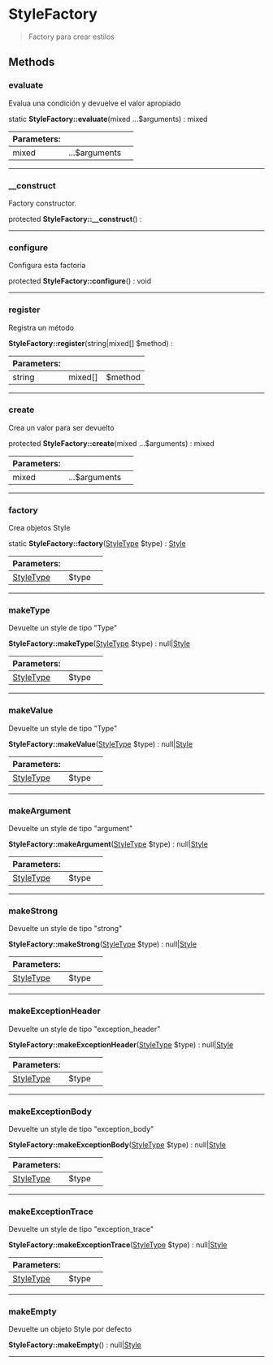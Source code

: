 
                                                                                                                                            
    
# StyleFactory


> Factory para crear estilos
>
> 








## Methods

### evaluate
Evalua una condición y devuelve el valor apropiado


static **StyleFactory::evaluate**(mixed ...$arguments) : mixed


|Parameters: | | |
| --- | --- | --- |
|mixed |...$arguments |  |

---


### __construct
Factory constructor.


protected **StyleFactory::__construct**() : 



---


### configure
Configura esta factoria


protected **StyleFactory::configure**() : void



---


### register
Registra un método


**StyleFactory::register**(string|mixed[] $method) : 


|Parameters: | | |
| --- | --- | --- |
|string|mixed[] |$method |  |

---


### create
Crea un valor para ser devuelto


protected **StyleFactory::create**(mixed ...$arguments) : mixed


|Parameters: | | |
| --- | --- | --- |
|mixed |...$arguments |  |

---


### factory
Crea objetos Style


static **StyleFactory::factory**([StyleType](../../../StyleType.md) $type) : [Style](../../../Style.md)


|Parameters: | | |
| --- | --- | --- |
|[StyleType](../../../StyleType.md) |$type |  |

---


### makeType
Devuelte un style de tipo "Type"


**StyleFactory::makeType**([StyleType](../../../StyleType.md) $type) : null|[Style](../../../Style.md)


|Parameters: | | |
| --- | --- | --- |
|[StyleType](../../../StyleType.md) |$type |  |

---


### makeValue
Devuelte un style de tipo "Type"


**StyleFactory::makeValue**([StyleType](../../../StyleType.md) $type) : null|[Style](../../../Style.md)


|Parameters: | | |
| --- | --- | --- |
|[StyleType](../../../StyleType.md) |$type |  |

---


### makeArgument
Devuelte un style de tipo "argument"


**StyleFactory::makeArgument**([StyleType](../../../StyleType.md) $type) : null|[Style](../../../Style.md)


|Parameters: | | |
| --- | --- | --- |
|[StyleType](../../../StyleType.md) |$type |  |

---


### makeStrong
Devuelte un style de tipo "strong"


**StyleFactory::makeStrong**([StyleType](../../../StyleType.md) $type) : null|[Style](../../../Style.md)


|Parameters: | | |
| --- | --- | --- |
|[StyleType](../../../StyleType.md) |$type |  |

---


### makeExceptionHeader
Devuelte un style de tipo "exception_header"


**StyleFactory::makeExceptionHeader**([StyleType](../../../StyleType.md) $type) : null|[Style](../../../Style.md)


|Parameters: | | |
| --- | --- | --- |
|[StyleType](../../../StyleType.md) |$type |  |

---


### makeExceptionBody
Devuelte un style de tipo "exception_body"


**StyleFactory::makeExceptionBody**([StyleType](../../../StyleType.md) $type) : null|[Style](../../../Style.md)


|Parameters: | | |
| --- | --- | --- |
|[StyleType](../../../StyleType.md) |$type |  |

---


### makeExceptionTrace
Devuelte un style de tipo "exception_trace"


**StyleFactory::makeExceptionTrace**([StyleType](../../../StyleType.md) $type) : null|[Style](../../../Style.md)


|Parameters: | | |
| --- | --- | --- |
|[StyleType](../../../StyleType.md) |$type |  |

---


### makeEmpty
Devuelte un objeto Style por defecto


**StyleFactory::makeEmpty**() : null|[Style](../../../Style.md)



---


                                                                                                                                                                                                                                                                                                                                                                                                            
    
                                                                                                                                                                                                                                                                             
                